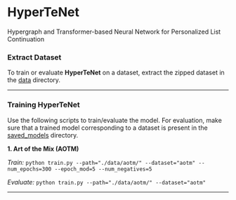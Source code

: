 # HyperTeNet
Hypergraph and Transformer-based Neural Network for Personalized List Continuation

### Extract Dataset
To train or evaluate **HyperTeNet** on a dataset, extract the zipped
dataset in the [data](data/) directory.

------------
### Training HyperTeNet
Use the following scripts to train/evaluate the model. For evaluation,
make sure that a trained model corresponding to a dataset is present in
the [saved_models](saved_models/) directory.


**1. Art of the Mix (AOTM)**

*Train:* `python train.py --path="./data/aotm/" --dataset="aotm"
--num_epochs=300 --epoch_mod=5 --num_negatives=5`

*Evaluate:* `python train.py --path="./data/aotm/" --dataset="aotm"`

------------
